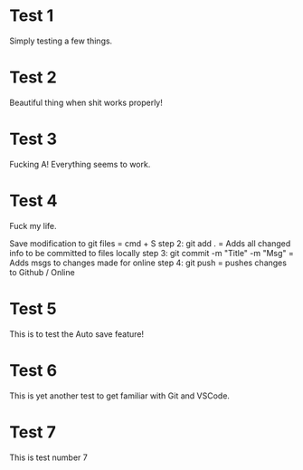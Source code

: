 # Test 1

Simply testing a few things.

# Test 2

Beautiful thing when shit works properly!

# Test 3

Fucking A! Everything seems to work.

# Test 4

Fuck my life.

Save modification to git files = cmd + S
step 2: git add . = Adds all changed info to be committed to files locally
step 3: git commit -m "Title" -m "Msg" = Adds msgs to changes made for online
step 4: git push = pushes changes to Github / Online

# Test 5

This is to test the Auto save feature!

# Test 6

This is yet another test to get familiar with Git and VSCode.

# Test 7

This is test number 7